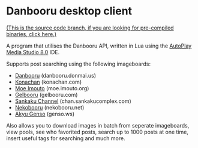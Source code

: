 Danbooru desktop client
=================

[(This is the source code branch, if you are looking for pre-compiled binaries, click here.)][1]

A program that utilises the Danbooru API, written in Lua using the [AutoPlay Media Studio 8.0][2] IDE.

Supports post searching using the following imageboards:

  - [Danbooru][3] (danbooru.donmai.us)
  - [Konachan][4] (konachan.com)
  - [Moe Imouto][5] (moe.imouto.org)
  - [Gelbooru][6] (gelbooru.com)
  - [Sankaku Channel][7] (chan.sankakucomplex.com)
  - [Nekobooru][8] (nekobooru.net)
  - [Akyu Genso][9] (genso.ws)

Also allows you to download images in batch from seperate imageboards, view pools, see who favorited posts, search up to 1000 posts at one time, insert useful tags for searching and much more.


  [1]: https://github.com/Shadiku/danbooru-desktop/tree/binary "danbooru-desktop @ GitHub"
  [2]: autoplay.org "Freeware version available here."
  [3]: http://danbooru.donmai.us "Danbooru"
  [4]: http://konachan.com/ "Konachan"
  [5]: http://moe.imouto.org "Moe Imouto"
  [6]: http://gelbooru.com "Gelbooru"
  [7]: http://chan.sankakucomplex.com "Sankaku Channel"
  [8]: http://nekobooru.net "Nekobooru"
  [9]: http://genso.ws "Akyu Genso"